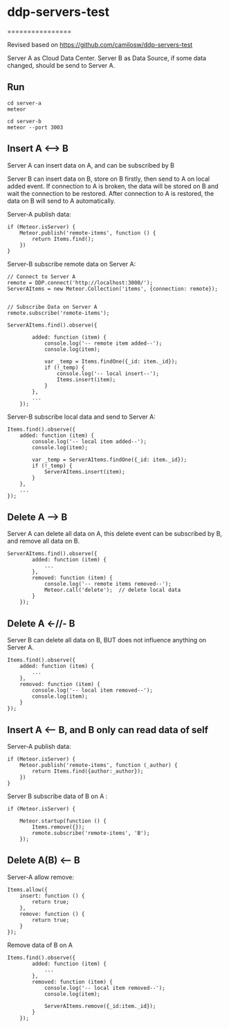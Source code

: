 # ddp-servers-test
================

Revised based on https://github.com/camilosw/ddp-servers-test

Server A as Cloud Data Center. 
Server B as Data Source, if some data changed, should be send to Server A. 

## Run 

    cd server-a
    meteor
    
    cd server-b
    meteor --port 3003
    
    
## Insert A <--> B

Server A can insert data on A, and can be subscribed by B

Server B can insert data on B, store on B firstly, then send to A on local added event. 
If connection to A is broken, the data will be stored on B and wait the connection to be restored.
After connection to A is restored, the data on B will send to A automatically. 

Server-A publish data:

    if (Meteor.isServer) {
        Meteor.publish('remote-items', function () {
            return Items.find();
        })
    }

Server-B subscribe remote data on Server A:

    // Connect to Server A
    remote = DDP.connect('http://localhost:3000/');
    ServerAItems = new Meteor.Collection('items', {connection: remote});


    // Subscribe Data on Server A
    remote.subscribe('remote-items');

    ServerAItems.find().observe({
   
            added: function (item) {
                console.log('-- remote item added--');
                console.log(item);
    
                var _temp = Items.findOne({_id: item._id});
                if (!_temp) {
                    console.log('-- local insert--');
                    Items.insert(item);
                }
            },
            ...
        });

Server-B subscribe local data and send to Server A:
    
    Items.find().observe({
        added: function (item) {
            console.log('-- local item added--');
            console.log(item);
    
            var _temp = ServerAItems.findOne({_id: item._id});
            if (!_temp) {
                ServerAItems.insert(item);
            }
        },
        ...
    });

## Delete A --> B

Server A can delete all data on A, this delete event can be subscribed by B, and remove all data on B. 

    ServerAItems.find().observe({
            added: function (item) {
                ...
            },
            removed: function (item) {
                console.log('-- remote items removed--');
                Meteor.call('delete');  // delete local data
            }
        });

## Delete A <-//- B

Server B can delete all data on B, BUT does not influence anything on Server A.
 
    Items.find().observe({
        added: function (item) {
            ...
        },
        removed: function (item) {
            console.log('-- local item removed--');
            console.log(item);
        }
    });


## Insert A <-- B, and B only can read data of self 

Server-A publish data:

    if (Meteor.isServer) {
        Meteor.publish('remote-items', function (_author) {
            return Items.find({author:_author});
        })
    }
    
Server B subscribe data of B on A :

    if (Meteor.isServer) {
    
        Meteor.startup(function () {
            Items.remove({});
            remote.subscribe('remote-items', 'B');
        });

## Delete A(B) <-- B

Server-A allow remove:

    Items.allow({
        insert: function () {
            return true;
        },
        remove: function () {
            return true;
        }
    });
    
Remove data of B on A

    Items.find().observe({
            added: function (item) {
                ...
            },
            removed: function (item) {
                console.log('-- local item removed--');
                console.log(item);
        
                ServerAItems.remove({_id:item._id});
            }
        });
        

    